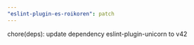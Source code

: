 ```yaml
---
"eslint-plugin-es-roikoren": patch
---
```


chore(deps): update dependency eslint-plugin-unicorn to v42
